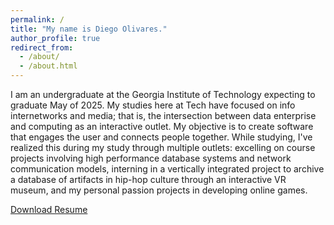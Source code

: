 ```yaml
---
permalink: /
title: "My name is Diego Olivares."
author_profile: true
redirect_from: 
  - /about/
  - /about.html
---
```


I am an undergraduate at the Georgia Institute of Technology expecting to graduate May of 2025. My studies here at Tech have focused on info internetworks and media; that is, the intersection between data enterprise and computing as an interactive outlet. My objective is to create software that engages the user and connects people together. While studying, I've realized this during my study through multiple outlets: excelling on course projects involving high performance database systems and network communication models, interning in a vertically integrated project to archive a database of artifacts in hip-hop culture through an interactive VR museum, and my personal passion projects in developing online games.

<a href="http://diego-olivares.github.io/files/ResumeDiegoOlivares.pdf">Download Resume</a>
